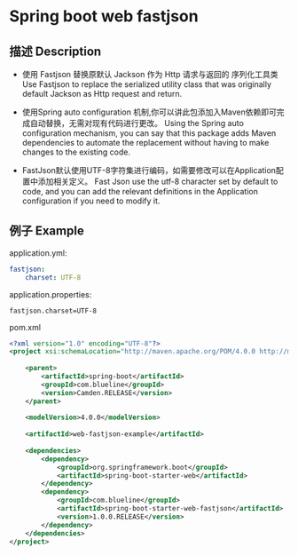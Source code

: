 # Spring boot web fastjson
## 描述 Description
* 使用 Fastjson 替换原默认 Jackson 作为 Http 请求与返回的 序列化工具类
Use Fastjson to replace the serialized utility class that was originally default Jackson as Http request and return.

* 使用Spring auto configuration 机制,你可以讲此包添加入Maven依赖即可完成自动替换，无需对现有代码进行更改。
Using the Spring auto configuration mechanism, you can say that this package adds Maven dependencies to automate the replacement without having to make changes to the existing code.

* FastJson默认使用UTF-8字符集进行编码，如需要修改可以在Application配置中添加相关定义。
Fast Json use the utf-8 character set by default to code, and you can add the relevant definitions in the Application configuration if you need to modify it.

## 例子 Example

application.yml:
```yaml
fastjson:
    charset: UTF-8
```

application.properties:
```properties
fastjson.charset=UTF-8
```

pom.xml
```xml
<?xml version="1.0" encoding="UTF-8"?>
<project xsi:schemaLocation="http://maven.apache.org/POM/4.0.0 http://maven.apache.org/xsd/maven-4.0.0.xsd" xmlns:xsi="http://www.w3.org/2001/XMLSchema-instance" xmlns="http://maven.apache.org/POM/4.0.0">
    
    <parent>
        <artifactId>spring-boot</artifactId>
        <groupId>com.blueline</groupId>
        <version>Camden.RELEASE</version>
    </parent>
    
    <modelVersion>4.0.0</modelVersion>
    
    <artifactId>web-fastjson-example</artifactId>
    
    <dependencies>
        <dependency>
            <groupId>org.springframework.boot</groupId>
            <artifactId>spring-boot-starter-web</artifactId>
        </dependency>    
        <dependency>
            <groupId>com.blueline</groupId>
            <artifactId>spring-boot-starter-web-fastjson</artifactId>
            <version>1.0.0.RELEASE</version>
        </dependency>
    </dependencies>
</project>
```